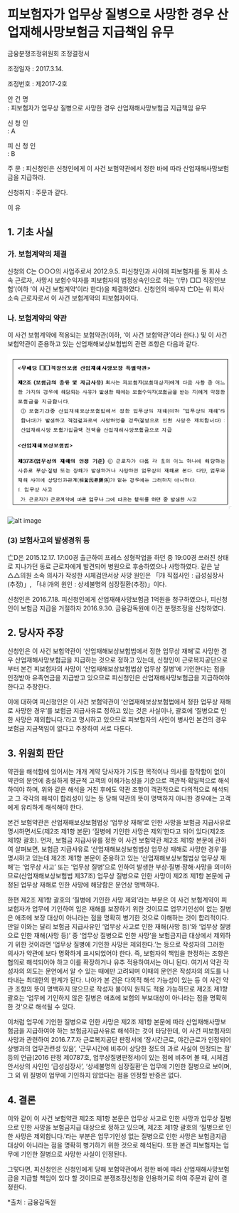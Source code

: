 # 피보험자가 업무상 질병으로 사망한 경우 산업재해사망보험금 지급책임 유무

금융분쟁조정위원회 조정결정서

조정일자 : 2017.3.14.

조정번호 : 제2017-2호   

안   건   명      	
: 피보험자가 업무상 질병으로 사망한 경우 산업재해사망보험금 지급책임 유무


신 청 인  
:  A
              
피 신 청 인  
:  B
	
	

주    문
: 피신청인은 신청인에게 이 사건 보험약관에서 정한 바에 따라 산업재해사망보험금을 지급하라.



신청취지
: 주문과 같다. 


이   유 

## 1. 기초 사실 
### 가. 보험계약의 체결
신청외 C는 ○○○의 사업주로서 2012.9.5. 피신청인과 사이에 피보험자를 동 회사 소속 근로자, 사망시 보험수익자를 피보험자의 법정상속인으로 하는 ‘(무) □□ 직장인보험’(이하 ‘이 사건 보험계약’이라 한다)을 체결하였다. 신청인의 배우자 亡D는 위 회사 소속 근로자로서 이 사건 보험계약의 피보험자이다. 

### 나. 보험계약의 약관 

이 사건 보험계약에 적용되는 보험약관(이하, ‘이 사건 보험약관’이라 한다.) 및 이 사건 보험약관이 준용하고 있는 산업재해보상보험법의 관련 조항은 다음과 같다. 


![alt image](https://raw.githubusercontent.com/aijinet/bodoc-claim-contents/master/contents/images/163_1.PNG)

![alt image](https://raw.githubusercontent.com/aijinet/bodoc-claim-contents/master/contents/images/163_.PNG)

<!--
 <무배당 □□직장인보험 산업재해사망보장 특별약관>

 **제2조 (보험금의 종류 및 지급사유)** 회사는 피보험자(보험대상자)에게 다음 사항 중 어느 한 가지의 경우에 해당되는 사유가 발생한 때에는 보험수익자(보험금을 받는 자)에게 약정한 보험금을 지급합니다. 
 
① 보험기간중 산업재해보상보험법에서 정한 업무상의 재해(이하 “업무상의 재해”라 합니다)가 발생하고 직접결과로써 사망하였을 경우(질병으로 인한 사망은 제외합니다) : 산업재해사망 보험가입금액 전액을 산업재해사망보험금으로 지급


 <산업재해보상보험법>

 **제37조(업무상의 재해의 인정 기준)** ① 근로자가 다음 각 호의 어느 하나에 해당하는 사유로 부상·질병 또는 장해가 발생하거나 사망하면 업무상의 재해로 본다. 다만, 업무와 재해 사이에 상당인과관계(相當因果關係)가 없는 경우에는 그러하지 아니하다. 
 
 1. 업무상 사고
  
    가. 근로자가 근로계약에 따른 업무나 그에 따르는 행위를 하던 중 발생한 사고
 
    나. 사업주가 제공한 시설물 등을 이용하던 중 그 시설물 등의 결함이나 관리소홀로 발생한 사고

    다. 사업주가 제공한 교통수단이나 그에 준하는 교통수단을 이용하는 등 사업주의 지배관리 하에서 출퇴근 중 발생한 사고

    라. 사업주가 주관하거나 사업주의 지시에 따라 참여한 행사나 행사준비 중에 발생한 사고

    마. 휴게시간 중 사업주의 지배관리 하에 있다고 볼 수 있는 행위로 발생한 사고
  바. 그 밖에 업무와 관련하여 발생한 사고

 2. 업무상 질병
  
    가. 업무수행 과정에서 물리적 인자(因子), 화학물질, 분진, 병원체, 신체에 부담을 주는 업무 등 근로자의 건강에 장해를 일으킬 수 있는 요인을 취급하거나 그에 노출되어 발생한 질병
  
     나. 업무상 부상이 원인이 되어 발생한 질병
  
     다. 그 밖에 업무와 관련하여 발생한 질병
-->


### (3) 보험사고의 발생경위 등 

亡D은 2015.12.17. 17:00경 출근하여 프레스 성형작업을 하던 중 19:00경 쓰러진 상태로 지나가던 동료 근로자에게 발견되어 병원으로 후송하였으나 사망하였다. 같은 날 △△의원 소속 의사가 작성한 시체검안서상 사망 원인은 「㈎ 직접사인 : 급성심장사(추정)」, 「㈏ ㈎의 원인 : 상세불명의 심장질환(추정)」이다. 

신청인은 2016.7.18. 피신청인에게 산업재해사망보험금 1억원을 청구하였으나, 피신청인이 보험금 지급을 거절하자 2016.9.30. 금융감독원에 이건 분쟁조정을 신청하였다.

## 2. 당사자 주장 
   
신청인은 이 사건 보험약관이 ‘산업재해보상보험법에서 정한 업무상 재해’로 사망한 경우 산업재해사망보험금을 지급하는 것으로 정하고 있는데, 신청인이 근로복지공단으로부터 본건 피보험자의 사망이 ‘산업재해보상보험법상 업무상 질병’에 기인한다는 점을 인정받아 유족연금을 지급받고 있으므로 피신청인은 산업재해사망보험금을 지급하여야 한다고 주장한다.


이에 대하여 피신청인은 이 사건 보험약관이 ‘산업재해보상보험법에서 정한 업무상 재해로 사망한 경우’를 보험금 지급사유로 정하고 있는 것은 사실이나, 괄호에 ‘질병으로 인한 사망은 제외합니다.’라고 명시하고 있으므로 피보험자의 사인이 병사인 본건의 경우 보험금 지금책임이 없다고 주장하여 서로 다툰다. 

## 3. 위원회 판단

약관을 해석함에 있어서는 개개 계약 당사자가 기도한 목적이나 의사를 참작함이 없이 약관의 문언에 충실하게 평균적 고객의 이해가능성을 기준으로 객관적‧획일적으로 해석하여야 하며, 위와 같은 해석을 거친 후에도 약관 조항이 객관적으로 다의적으로 해석되고 그 각각의 해석이 합리성이 있는 등 당해 약관의 뜻이 명백하지 아니한  경우에는 고객에게 유리하게 해석해야 한다.
  
본건 보험약관은 산업재해보상보험법상 ‘업무상 재해’로 인한 사망을 보험금 지급사유로 명시하면서도(제2조 제1항 본문) ‘질병에 기인한 사망은 제외’한다고 되어 있다(제2조 제1항 괄호). 먼저, 보험금 지급사유를 정한 이 사건 보험약관 제2조 제1항 본문에 관하여 살펴보면, 보험금 지급사유로 ‘산업재해보상보험법상 업무상 재해로 사망한 경우’를 명시하고 있는데 제2조 제1항 본문이 준용하고 있는 ‘산업재해보상보험법상 업무상 재해’는 ‘업무상 사고’ 또는 ‘업무상 질병’으로 인하여 발생한 부상·질병·장해·사망을 의미하므로(산업재해보상보험법 제37조) 업무상 질병으로 인한 사망이 제2조 제1항 본문에 규정된 업무상 재해로 인한 사망에 해당함은 문언상 명백하다. 

한편 제2조 제1항 괄호의 ‘질병에 기인한 사망 제외’라는 부분은 이 사건 보험계약이 피보험자가 업무에 기인하여 입은 재해를 보장하기 위한 것이므로 업무기인성이 없는 질병은 애초에 보장 대상이 아니라는 점을 명확히 병기한 것으로 이해하는 것이 합리적이다. 만일 이와는 달리 보험금 지급사유인 ‘업무상 사고로 인한 재해(사망 등)’와 ‘업무상 질병으로 인한 재해(사망 등)’ 중 ‘업무상 질병으로 인한 사망’을 보험금지급 대상에서 제외하기 위한 것이라면 ‘업무상 질병에 기인한 사망은 제외한다.’는 등으로 작성자의 그러한 의사가 약관에 보다 명확하게 표시되었어야 한다. 즉, 보험자의 책임을 한정하는 조항은 협의로 해석되어야 하고 이를 확장하거나 유추 적용하여서는 아니 된다. 여기서 약관 작성자의 의도는 문언에서 알 수 있는 때에만 고려되며 이때의 문언은 작성자의 의도를 나타내는 최대한의 한계가 된다. 나아가 본 건은 다의적 해석 가능성이 있는 등 이 사건 약관 조항의 뜻이 명백하지 않으므로 작성자 불이익 원칙도 적용 가능하므로 제2조 제1항 괄호는 ‘업무에 기인하지 않은 질병은 애초에 보험의 부보대상이 아니라는 점을 명확히 한 것’으로 해석될 수 있다.  

이처럼 업무에 기인한 질병으로 인한 사망은 제2조 제1항 본문에 따라 산업재해사망보험금을 지급하여야 하는 보험금지급사유로 해석하는 것이 타당한데, 이 사건 피보험자의 사망과 관련하여 2016.7.7.자 근로복지공단 판정서에 ‘장시간근로, 야간근로가 인정되어 상병과의 업무관련성 있음’, ‘근무시간에 비추어 상당한 정도의 과로 사실이 인정되는 점’ 등의 언급(2016 판정 제0787호, 업무상질병판정서)이 있는 점에 비추어 볼 때, 시체검안서상의 사인인 ‘급성심장사’, ‘상세불명의 심장질환’은 업무에 기인한 질병으로 보이며, 그 외 위 질병이 업무에 기인하지 않았다는 점을 인정할 반증은 없다.  

## 4. 결론

이와 같이 이 사건 보험약관 제2조 제1항 본문은 업무상 사고로 인한 사망과 업무상 질병으로 인한 사망을 보험금지급 대상으로 정하고 있으며, 제2조 제1항 괄호의 ‘질병으로 인한 사망은 제외합니다.’라는 부분은 업무기인성 없는 질병으로 인한 사망은 보험금지급 대상이 아니라는 점을 명확히 병기하기 위한 것으로 해석된다. 또한 본건 피보험자는 업무에 기인한 질병으로 사망한 사실이 인정된다. 

그렇다면, 피신청인은 신청인에게 당해 보험약관에서 정한 바에 따라 산업재해사망보험금을 지급할 책임이 있다 할 것이므로 분쟁조정신청을 인용하기로 하여 주문과 같이 결정한다.

*출처 : 금융감독원

